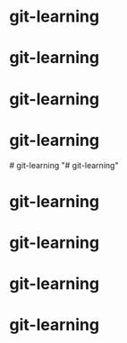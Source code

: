 # git-learning
# git-learning
# git-learning
# git-learning
#   g i t - l e a r n i n g  
 "# git-learning" 
# git-learning
# git-learning
# git-learning
# git-learning
